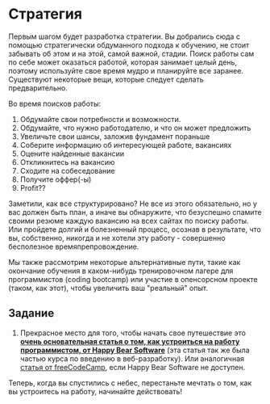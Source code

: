 # Стратегия

Первым шагом будет разработка стратегии. Вы добрались сюда с помощью стратегически обдуманного подхода к обучению, не стоит забывать об этом и на этой, самой важной, стадии. Поиск работы сам по себе может оказаться работой, которая занимает целый день, поэтому используйте свое время мудро и планируйте все заранее. Существуют некоторые вещи, которые следует сделать предварительно.

Во время поисков работы:

1. Обдумайте свои потребности и возможности.
2. Обдумайте, что нужно работодателю, и что он может предложить
3. Увеличьте свои шансы, заложив фундамент пораньше
4. Соберите информацию об интересующей работе, вакансиях
5. Оцените найденные вакансии
6. Откликнитесь на вакансию
7. Сходите на собеседование
8. Получите оффер(-ы)
9. Profit??

Заметили, как все структурировано? Не все из этого обязательно, но у вас должен быть план, а иначе вы обнаружите, что безуспешно спамите своими резюме каждую вакансию на всех сайтах по поиску работы. Или пройдете долгий и болезненный процесс, осознав в результате, что вы, собственно, никогда и не хотели эту работу - совершенно бесполезное времяпрепровождение.

Мы также рассмотрим некоторые альтернативные пути, такие как окончание обучения в каком-нибудь тренировочном лагере для программистов (coding bootcamp) или участие в опенсорсном проекте (таком, как этот), чтобы увеличить ваш "реальный" опыт.

## Задание

1. Прекрасное место для того, чтобы начать свое путешествие это **[очень основательная статья о том, как устроиться на работу программистом, от Happy Bear Software](http://web.archive.org/web/20160925155912/http://www.happybearsoftware.com/how-to-get-a-programmer-job.html)** (эта статья так же была частью курса по введению в веб-разработку). Или аналогичная [статья от freeCodeCamp](https://tproger.ru/translations/become-a-developer-and-get-your-first-job/), если Happy Bear Software не доступен.

Теперь, когда вы спустились с небес, перестаньте мечтать о том, как вы устроитесь на работу, начинайте действовать!

